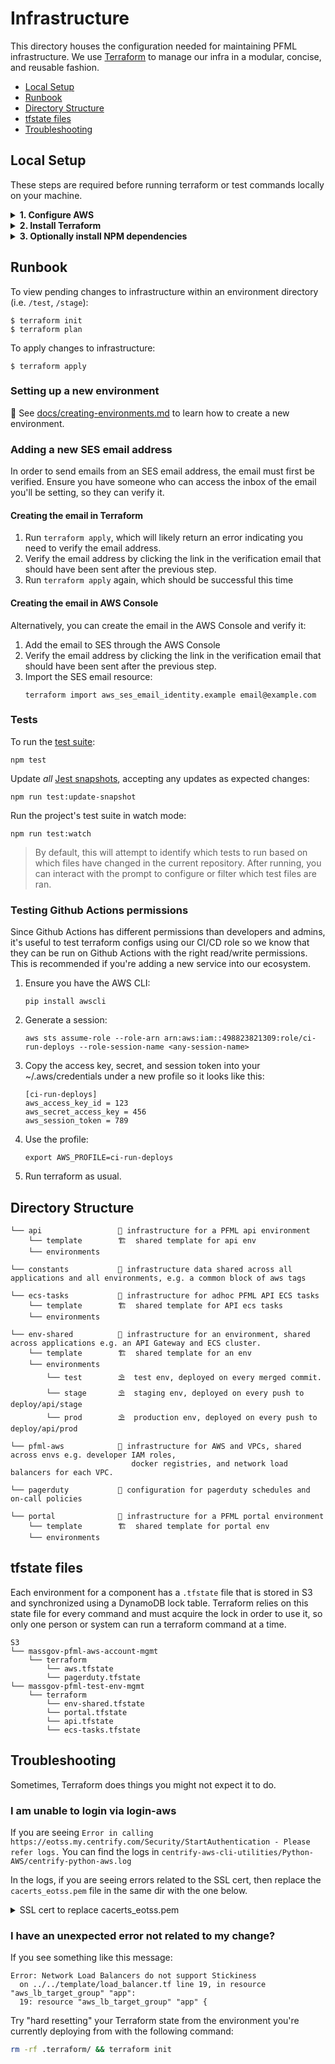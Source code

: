 # Infrastructure

This directory houses the configuration needed for maintaining PFML infrastructure.
We use [Terraform](https://terraform.io) to manage our infra in a modular, concise, and reusable fashion.

- [Local Setup](#local-setup)
- [Runbook](#runbook)
- [Directory Structure](#directory-structure)
- [tfstate files](#tfstate-files)
- [Troubleshooting](#troubleshooting)

## Local Setup

These steps are required before running terraform or test commands locally on your machine.

<details>
<summary><b>1. Configure AWS</b></summary>
<p>

Since we manage AWS resources using Terraform, AWS credentials are needed to run terraform commands.

#### EOTSS/PFML AWS Account

For the EOTSS-provided PFML account, access to the AWS CLI is federated by Centrify.
To work with this, Centrify has a python CLI tool for logging in and generating AWS access keys.

PFML has a wrapper command around this CLI tool. By default, we install it as `login-aws`, but you can provide your own when prompted.

First, make sure you have some sort of python3 environment.
If not, the easiest way to do this is with [pyenv](https://github.com/pyenv/pyenv) or [asdf](https://asdf-vm.com/#/).

```
# For OSX
brew install pyenv
echo 'eval "$(pyenv init -)"' >> ~/.bash_profile (or .zshrc, etc.)
source ~/.bash_profile
pyenv install 3.8.2
```

Install the required libraries:

```
pip install requests boto3 colorama
```

Then install PFML's CLI wrapper with the following script:

```sh
../bin/centrify/install-centrify-aws-cli.sh INSTALL_LOCATION
```

Since this pulls down a git repository, it is recommended that the installation location you provide is your general git home, if you have one. In other words, the dir that `pfml/` lives in. For example, if `pfml` lives in `/git`:

```sh
../bin/centrify/install-centrify-aws-cli.sh ~/code/git
```

Once it is installed, you can run the login-aws command to generate a 1-hour AWS access key. You can look up your AWS role (AWS-498823821309-NonPROD-Admins, AWS-498823821309-ViewOnly) through the web interface:

```sh
login-aws
```

<details>
<summary>Example login for Infrastructure-Admin_profile. </summary>
<p>
    
```
Logfile - centrify-python-aws.log
Please enter your username : kevin.yeh
Password :
OATH OTP Client :
Select the aws app to login. Type 'quit' or 'q' to exit
1 : EOLWD - PFML | aad65420-6a79-412a-9aa1-587c1091d194
Calling app with key : aad65420-6a79-412a-9aa1-587c1091d194
--------------------------------------------------------------------------------

Select a role to login. Choose one role at a time. This
selection might be displayed multiple times to facilitate
multiple profile creations.
Type 'q' to exit.

Please choose the role you would like to assume -
1: arn:aws:iam::498823821309:role/AWS-498823821309-CloudOps-Engineer
Selecting above role.
You Chose :  arn:aws:iam::498823821309:role/AWS-498823821309-CloudOps-Engineer
Your SAML Provider :  arn:aws:iam::498823821309:saml-provider/Centrify
home = /Users/kyeah
Display Name : EOLWD - PFML

--------------------------------------------------------------------------------
Your profile is created. It will expire at 2020-04-03 15:30:35+00:00
Use --profile AWS-498823821309-Infrastructure-Admin_profile for the commands
Example -
aws s3 ls --profile AWS-498823821309-Infrastructure-Admin_profile
--------------------------------------------------------------------------------

AWS_PROFILE is currently: default. Run the following command to set it:
export AWS_PROFILE=AWS-498823821309-Infrastructure-Admin_profile
```
</p>
</details>


If you have multiple roles in AWS, you may encounter a prompt to choose between the roles. This prompt will continue prompting you for a role choice even after you have entered it. It does not exit on its own so you will have to command interrupt (ctrl-c) out of the process. 

For convenience, it is recommended that you export AWS_PROFILE or set an alias
in your startup script to easily set/select the profile in any shell.

```sh
#.zshrc
export AWS_PROFILE=AWS-498823821309-Infrastructure-Admin_profile
```

or

```sh
alias aws-eotss="export AWS_PROFILE=AWS-498823821309-Infrastructure-Admin_profile"
```

Note that this role will be different for full-access roles, e.g.

```sh
export AWS_PROFILE=AWS-498823821309-CloudOps-Engineer_profile
```

</p>
</details>

<details>
<summary><b>2. Install Terraform</b></summary>
<p>

Refer to the root-level [README](../README.md) for instructions on installing terraform.

</p>
</details>

<details>
<summary><b>3. Optionally install NPM dependencies</b></summary>
<p>

To locally run tests, you'll also need to run the following with `infra/` as the working directory:

```
npm install
```

</p>
</details>

## Runbook

To view pending changes to infrastructure within an environment directory (i.e. `/test`, `/stage`):

```
$ terraform init
$ terraform plan
```

To apply changes to infrastructure:

```
$ terraform apply
```

### Setting up a new environment

🔗 See [docs/creating-environments.md](../docs/creating-environments.md) to learn how to create a new environment.

### Adding a new SES email address

In order to send emails from an SES email address, the email must first be verified.
Ensure you have someone who can access the inbox of the email you'll be setting, so they can verify it.

#### Creating the email in Terraform

1. Run `terraform apply`, which will likely return an error indicating you need to verify the email address.
1. Verify the email address by clicking the link in the verification email that should have been sent after the previous step.
1. Run `terraform apply` again, which should be successful this time

#### Creating the email in AWS Console

Alternatively, you can create the email in the AWS Console and verify it:

1. Add the email to SES through the AWS Console
1. Verify the email address by clicking the link in the verification email that should have been sent after the previous step.
1. Import the SES email resource:
    ```
    terraform import aws_ses_email_identity.example email@example.com
    ```

### Tests

To run the [test suite](../docs/tests.md):

```
npm test
```

Update _all_ [Jest snapshots](../docs/tests.md#Snapshot%20tests), accepting any updates as expected changes:

```
npm run test:update-snapshot
```

Run the project's test suite in watch mode:

```
npm run test:watch
```

> By default, this will attempt to identify which tests to run based on which files have changed in the current repository. After running, you can interact with the prompt to configure or filter which test files are ran.

### Testing Github Actions permissions

Since Github Actions has different permissions than developers and admins, it's useful to test terraform configs using our CI/CD role so we know
that they can be run on Github Actions with the right read/write permissions. This is recommended if you're adding a new service into our ecosystem.

1. Ensure you have the AWS CLI:

   ```
   pip install awscli
   ```

2. Generate a session:

   ```
   aws sts assume-role --role-arn arn:aws:iam::498823821309:role/ci-run-deploys --role-session-name <any-session-name>
   ```

3. Copy the access key, secret, and session token into your ~/.aws/credentials under a new profile so it looks like this:

   ```
   [ci-run-deploys]
   aws_access_key_id = 123
   aws_secret_access_key = 456
   aws_session_token = 789
   ```

4. Use the profile:

   ```
   export AWS_PROFILE=ci-run-deploys
   ```

5. Run terraform as usual.

## Directory Structure

```
└── api                 🏡 infrastructure for a PFML api environment
    └── template        🏗  shared template for api env
    └── environments

└── constants           🏡 infrastructure data shared across all applications and all environments, e.g. a common block of aws tags

└── ecs-tasks           🏡 infrastructure for adhoc PFML API ECS tasks
    └── template        🏗  shared template for API ecs tasks
    └── environments

└── env-shared          🏡 infrastructure for an environment, shared across applications e.g. an API Gateway and ECS cluster.
    └── template        🏗  shared template for an env
    └── environments
        └── test        ⛱  test env, deployed on every merged commit.
        └── stage       ⛱  staging env, deployed on every push to deploy/api/stage
        └── prod        ⛱  production env, deployed on every push to deploy/api/prod

└── pfml-aws            🏡 infrastructure for AWS and VPCs, shared across envs e.g. developer IAM roles,
                           docker registries, and network load balancers for each VPC.

└── pagerduty           🏡 configuration for pagerduty schedules and on-call policies

└── portal              🏡 infrastructure for a PFML portal environment
    └── template        🏗  shared template for portal env
    └── environments

```

## tfstate files

Each environment for a component has a `.tfstate` file that is stored in S3 and synchronized using a DynamoDB lock table.
Terraform relies on this state file for every command and must acquire the lock in order to use it, so only one person or system can run a terraform command at a time.

```
S3
└── massgov-pfml-aws-account-mgmt
    └── terraform
        └── aws.tfstate
        └── pagerduty.tfstate
└── massgov-pfml-test-env-mgmt
    └── terraform
        └── env-shared.tfstate
        └── portal.tfstate
        └── api.tfstate
        └── ecs-tasks.tfstate
```

## Troubleshooting

Sometimes, Terraform does things you might not expect it to do.

### I am unable to login via login-aws

If you are seeing `Error in calling https://eotss.my.centrify.com/Security/StartAuthentication - Please refer logs.` You can find the logs in `centrify-aws-cli-utilities/Python-AWS/centrify-python-aws.log`

In the logs, if you are seeing errors related to the SSL cert, then replace the `cacerts_eotss.pem` file in the same dir with the one below.
<details>
<summary>SSL cert to replace cacerts_eotss.pem </summary>
<p>
    
```
-----BEGIN CERTIFICATE-----
MIIGwTCCBamgAwIBAgIQBZLpXWteAA4fymzo4iR+UDANBgkqhkiG9w0BAQsFADBN
MQswCQYDVQQGEwJVUzEVMBMGA1UEChMMRGlnaUNlcnQgSW5jMScwJQYDVQQDEx5E
aWdpQ2VydCBTSEEyIFNlY3VyZSBTZXJ2ZXIgQ0EwHhcNMTgxMTI4MDAwMDAwWhcN
MjAxMjAyMTIwMDAwWjB9MQswCQYDVQQGEwJVUzETMBEGA1UECBMKQ2FsaWZvcm5p
YTEUMBIGA1UEBxMLU2FudGEgQ2xhcmExFjAUBgNVBAoTDUlkYXB0aXZlLCBMTEMx
DzANBgNVBAsTBkRldk9wczEaMBgGA1UEAwwRKi5teS5pZGFwdGl2ZS5hcHAwggEi
MA0GCSqGSIb3DQEBAQUAA4IBDwAwggEKAoIBAQDWx9tWOAcSJznyf0NUwmGQJWoo
Eq54Z2Z/8nlRxQk1i7oJmUdzEp+qtoQmkEY5STF6UVolZ/xwPNZN4GDjJ28G2bGh
NyOwG7pmwFkIoKjcHX0VcyDluj7g0pv41gDNIdAZZXgha2RKieesYvaHCWMOlqhy
hkTHa6R3w/QsVImg15wkajyR85VM4/8dpDQDbyyODcGIvS4qfbWppZPiHx+VruLK
Bjnb4zA4x85JcQoky7ZINgc/9n3/LCZX0eJg0Spea5uh7BXiPnRO518GgMrvtjMb
/DLJ8P6c9Y8Q90idzik7bmV72i+Xpb1xLp/eQuA49oN/bPFdtpEM5Ql45WvFAgMB
AAGjggNrMIIDZzAfBgNVHSMEGDAWgBQPgGEcgjFh1S8o541GOLQs4cbZ4jAdBgNV
HQ4EFgQUSYFXmEBesR9bKRXcTmv9SCc1iMMwLQYDVR0RBCYwJIIRKi5teS5pZGFw
dGl2ZS5hcHCCD215LmlkYXB0aXZlLmFwcDAOBgNVHQ8BAf8EBAMCBaAwHQYDVR0l
BBYwFAYIKwYBBQUHAwEGCCsGAQUFBwMCMGsGA1UdHwRkMGIwL6AtoCuGKWh0dHA6
Ly9jcmwzLmRpZ2ljZXJ0LmNvbS9zc2NhLXNoYTItZzYuY3JsMC+gLaArhilodHRw
Oi8vY3JsNC5kaWdpY2VydC5jb20vc3NjYS1zaGEyLWc2LmNybDBMBgNVHSAERTBD
MDcGCWCGSAGG/WwBATAqMCgGCCsGAQUFBwIBFhxodHRwczovL3d3dy5kaWdpY2Vy
dC5jb20vQ1BTMAgGBmeBDAECAjB8BggrBgEFBQcBAQRwMG4wJAYIKwYBBQUHMAGG
GGh0dHA6Ly9vY3NwLmRpZ2ljZXJ0LmNvbTBGBggrBgEFBQcwAoY6aHR0cDovL2Nh
Y2VydHMuZGlnaWNlcnQuY29tL0RpZ2lDZXJ0U0hBMlNlY3VyZVNlcnZlckNBLmNy
dDAMBgNVHRMBAf8EAjAAMIIBfgYKKwYBBAHWeQIEAgSCAW4EggFqAWgAdgCkuQmQ
tBhYFIe7E6LMZ3AKPDWYBPkb37jjd80OyA3cEAAAAWdcMm4uAAAEAwBHMEUCIQCc
tcUuk0iJ3zqb2pi23NIfR1+gqP12Hfhw/rci6jHZAwIgLWMWxoVxYX5BzrvDwFey
EW1yIoQ38Et8yEVC55iiWWUAdgCHdb/nWXz4jEOZX73zbv9WjUdWNv9KtWDBtOr/
XqCDDwAAAWdcMm8JAAAEAwBHMEUCIQDPYgDQvqKIHSmLHX3fy811iJ7vU6Li1zO1
NMn+mTfjKgIgA8JHz/W0XcnHRYUdkboUz6K7Y52wmkgJMtn5Dyxx9+YAdgBvU3as
MfAxGdiZAKRRFf93FRwR2QLBACkGjbIImjfZEwAAAWdcMm+OAAAEAwBHMEUCIQCB
kChV9g+w9kInvvqPmsseDOmdwEE6MfQHoq/e82D/0QIgQc0mXnQHwlk72FlDYuYz
C9JDcggCIB5NMBit9up5Be8wDQYJKoZIhvcNAQELBQADggEBAJ5ytUfKOrx7CK+P
EQJ4Ld3qPYimduylIC1GAIgz9eQ5DEMowZfkhWHYF1reiOYOES4qqKd20LdGrsCb
xSwctz+fqlIR/nQJgynAazPT+Tx2uBJ+LAK09lLrpSAPhE61SQEROsnhDefOKOH2
Z6SI84Fvj9zAcyQ8QEHnDU+FObOVNtvQAdvQP7q+cpeS78TkKbRJYSL9JwsxX70U
LpOPppGZdsqF04ZyrRE2THEKhIvwgDKat54r2XKwXfGy9NGMfDsafbdlQj4ECJOk
9lphbgNmeDJtv7PBJPInEjB0TC+VnOXGYeiw5hR4Tc7lmJEQMQUuogBJIzS933Id
ze3/ZuU=
-----END CERTIFICATE-----
-----BEGIN CERTIFICATE-----
MIIElDCCA3ygAwIBAgIQAf2j627KdciIQ4tyS8+8kTANBgkqhkiG9w0BAQsFADBh
MQswCQYDVQQGEwJVUzEVMBMGA1UEChMMRGlnaUNlcnQgSW5jMRkwFwYDVQQLExB3
d3cuZGlnaWNlcnQuY29tMSAwHgYDVQQDExdEaWdpQ2VydCBHbG9iYWwgUm9vdCBD
QTAeFw0xMzAzMDgxMjAwMDBaFw0yMzAzMDgxMjAwMDBaME0xCzAJBgNVBAYTAlVT
MRUwEwYDVQQKEwxEaWdpQ2VydCBJbmMxJzAlBgNVBAMTHkRpZ2lDZXJ0IFNIQTIg
U2VjdXJlIFNlcnZlciBDQTCCASIwDQYJKoZIhvcNAQEBBQADggEPADCCAQoCggEB
ANyuWJBNwcQwFZA1W248ghX1LFy949v/cUP6ZCWA1O4Yok3wZtAKc24RmDYXZK83
nf36QYSvx6+M/hpzTc8zl5CilodTgyu5pnVILR1WN3vaMTIa16yrBvSqXUu3R0bd
KpPDkC55gIDvEwRqFDu1m5K+wgdlTvza/P96rtxcflUxDOg5B6TXvi/TC2rSsd9f
/ld0Uzs1gN2ujkSYs58O09rg1/RrKatEp0tYhG2SS4HD2nOLEpdIkARFdRrdNzGX
kujNVA075ME/OV4uuPNcfhCOhkEAjUVmR7ChZc6gqikJTvOX6+guqw9ypzAO+sf0
/RR3w6RbKFfCs/mC/bdFWJsCAwEAAaOCAVowggFWMBIGA1UdEwEB/wQIMAYBAf8C
AQAwDgYDVR0PAQH/BAQDAgGGMDQGCCsGAQUFBwEBBCgwJjAkBggrBgEFBQcwAYYY
aHR0cDovL29jc3AuZGlnaWNlcnQuY29tMHsGA1UdHwR0MHIwN6A1oDOGMWh0dHA6
Ly9jcmwzLmRpZ2ljZXJ0LmNvbS9EaWdpQ2VydEdsb2JhbFJvb3RDQS5jcmwwN6A1
oDOGMWh0dHA6Ly9jcmw0LmRpZ2ljZXJ0LmNvbS9EaWdpQ2VydEdsb2JhbFJvb3RD
QS5jcmwwPQYDVR0gBDYwNDAyBgRVHSAAMCowKAYIKwYBBQUHAgEWHGh0dHBzOi8v
d3d3LmRpZ2ljZXJ0LmNvbS9DUFMwHQYDVR0OBBYEFA+AYRyCMWHVLyjnjUY4tCzh
xtniMB8GA1UdIwQYMBaAFAPeUDVW0Uy7ZvCj4hsbw5eyPdFVMA0GCSqGSIb3DQEB
CwUAA4IBAQAjPt9L0jFCpbZ+QlwaRMxp0Wi0XUvgBCFsS+JtzLHgl4+mUwnNqipl
5TlPHoOlblyYoiQm5vuh7ZPHLgLGTUq/sELfeNqzqPlt/yGFUzZgTHbO7Djc1lGA
8MXW5dRNJ2Srm8c+cftIl7gzbckTB+6WohsYFfZcTEDts8Ls/3HB40f/1LkAtDdC
2iDJ6m6K7hQGrn2iWZiIqBtvLfTyyRRfJs8sjX7tN8Cp1Tm5gr8ZDOo0rwAhaPit
c+LJMto4JQtV05od8GiG7S5BNO98pVAdvzr508EIDObtHopYJeS4d60tbvVS3bR0
j6tJLp07kzQoH3jOlOrHvdPJbRzeXDLz
-----END CERTIFICATE-----
-----BEGIN CERTIFICATE-----
MIIDrzCCApegAwIBAgIQCDvgVpBCRrGhdWrJWZHHSjANBgkqhkiG9w0BAQUFADBh
MQswCQYDVQQGEwJVUzEVMBMGA1UEChMMRGlnaUNlcnQgSW5jMRkwFwYDVQQLExB3
d3cuZGlnaWNlcnQuY29tMSAwHgYDVQQDExdEaWdpQ2VydCBHbG9iYWwgUm9vdCBD
QTAeFw0wNjExMTAwMDAwMDBaFw0zMTExMTAwMDAwMDBaMGExCzAJBgNVBAYTAlVT
MRUwEwYDVQQKEwxEaWdpQ2VydCBJbmMxGTAXBgNVBAsTEHd3dy5kaWdpY2VydC5j
b20xIDAeBgNVBAMTF0RpZ2lDZXJ0IEdsb2JhbCBSb290IENBMIIBIjANBgkqhkiG
9w0BAQEFAAOCAQ8AMIIBCgKCAQEA4jvhEXLeqKTTo1eqUKKPC3eQyaKl7hLOllsB
CSDMAZOnTjC3U/dDxGkAV53ijSLdhwZAAIEJzs4bg7/fzTtxRuLWZscFs3YnFo97
nh6Vfe63SKMI2tavegw5BmV/Sl0fvBf4q77uKNd0f3p4mVmFaG5cIzJLv07A6Fpt
43C/dxC//AH2hdmoRBBYMql1GNXRor5H4idq9Joz+EkIYIvUX7Q6hL+hqkpMfT7P
T19sdl6gSzeRntwi5m3OFBqOasv+zbMUZBfHWymeMr/y7vrTC0LUq7dBMtoM1O/4
gdW7jVg/tRvoSSiicNoxBN33shbyTApOB6jtSj1etX+jkMOvJwIDAQABo2MwYTAO
BgNVHQ8BAf8EBAMCAYYwDwYDVR0TAQH/BAUwAwEB/zAdBgNVHQ4EFgQUA95QNVbR
TLtm8KPiGxvDl7I90VUwHwYDVR0jBBgwFoAUA95QNVbRTLtm8KPiGxvDl7I90VUw
DQYJKoZIhvcNAQEFBQADggEBAMucN6pIExIK+t1EnE9SsPTfrgT1eXkIoyQY/Esr
hMAtudXH/vTBH1jLuG2cenTnmCmrEbXjcKChzUyImZOMkXDiqw8cvpOp/2PV5Adg
06O/nVsJ8dWO41P0jmP6P6fbtGbfYmbW0W5BjfIttep3Sp+dWOIrWcBAI+0tKIJF
PnlUkiaY4IBIqDfv8NZ5YBberOgOzW6sRBc4L0na4UU+Krk2U886UAb3LujEV0ls
YSEY1QSteDwsOoBrp+uvFRTp2InBuThs4pFsiv9kuXclVzDAGySj4dzp30d8tbQk
CAUw7C29C79Fv1C5qfPrmAESrciIxpg0X40KPMbp1ZWVbd4=
-----END CERTIFICATE-----
```

</p>
</details>

### I have an unexpected error not related to my change?

If you see something like this message:

```
Error: Network Load Balancers do not support Stickiness
  on ../../template/load_balancer.tf line 19, in resource "aws_lb_target_group" "app":
  19: resource "aws_lb_target_group" "app" {
```

Try "hard resetting" your Terraform state from the environment you're currently deploying from with the following command:
```bash
rm -rf .terraform/ && terraform init
```

